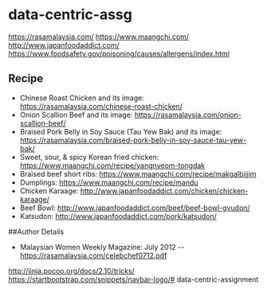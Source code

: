 # data-centric-assg


https://rasamalaysia.com/
https://www.maangchi.com/
http://www.japanfoodaddict.com/
https://www.foodsafety.gov/poisoning/causes/allergens/index.html

## Recipe
- Chinese Roast Chicken and its image: https://rasamalaysia.com/chinese-roast-chicken/
- Onion Scallion Beef and its image: https://rasamalaysia.com/onion-scallion-beef/
- Braised Pork Belly in Soy Sauce (Tau Yew Bak) and its image: https://rasamalaysia.com/braised-pork-belly-in-soy-sauce-tau-yew-bak/
- Sweet, sour, & spicy Korean fried chicken: https://www.maangchi.com/recipe/yangnyeom-tongdak
- Braised beef short ribs: https://www.maangchi.com/recipe/makgalbijjim
- Dumplings: https://www.maangchi.com/recipe/mandu
- Chicken Karaage: http://www.japanfoodaddict.com/chicken/chicken-karaage/
- Beef Bowl: http://www.japanfoodaddict.com/beef/beef-bowl-gyudon/
- Katsudon: http://www.japanfoodaddict.com/pork/katsudon/

##Author Details
- Malaysian Women Weekly Magazine: July 2012
-- https://rasamalaysia.com/celebchef0712.pdf 


http://jinja.pocoo.org/docs/2.10/tricks/
https://startbootstrap.com/snippets/navbar-logo/# data-centric-assignment
